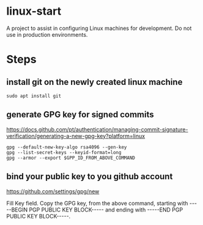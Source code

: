 # linux-start
A project to assist in configuring Linux machines for development. Do not use in production environments.


# Steps

## install git on the newly created linux machine
```
sudo apt install git
```

## generate GPG key for signed commits
https://docs.github.com/pt/authentication/managing-commit-signature-verification/generating-a-new-gpg-key?platform=linux
```
gpg --default-new-key-algo rsa4096 --gen-key
gpg --list-secret-keys --keyid-format=long
gpg --armor --export $GPP_ID_FROM_ABOVE_COMMAND
```

## bind your public key to you github account
https://github.com/settings/gpg/new


Fill Key field. Copy the GPG key, from the above command, starting with -----BEGIN PGP PUBLIC KEY BLOCK----- and ending with -----END PGP PUBLIC KEY BLOCK-----. 

